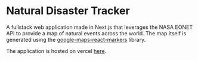 # Natural Disaster Tracker

A fullstack web application made in Next.js that leverages the NASA EONET API to provide a map of natural events across the world. The map itself is generated using the [google-maps-react-markers](https://github.com/giorgiabosello/google-maps-react-markers) library.

The application is hosted on vercel [here](https://natevents.vercel.app).
